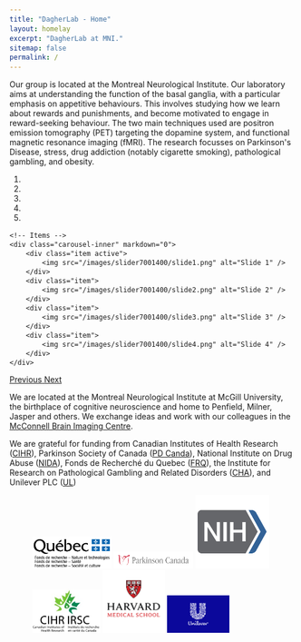 ```yaml
---
title: "DagherLab - Home"
layout: homelay
excerpt: "DagherLab at MNI."
sitemap: false
permalink: /
---
```


Our group is located at the Montreal Neurological Institute. Our laboratory aims at understanding the function of the basal ganglia, with a particular emphasis on appetitive behaviours. This involves studying how we learn about rewards and punishments, and become motivated to engage in reward-seeking behaviour. The two main techniques used are positron emission tomography (PET) targeting the dopamine system, and functional magnetic resonance imaging (fMRI). The research focusses on Parkinson's Disease, stress, drug addiction (notably cigarette smoking), pathological gambling, and obesity.

<div markdown="0" id="carousel" class="carousel slide" data-ride="carousel" data-interval="5000" data-pause="hover" >
    <!-- Menu -->
    <ol class="carousel-indicators">
        <li data-target="#carousel" data-slide-to="0" class="active"></li>
        <li data-target="#carousel" data-slide-to="1"></li>
        <li data-target="#carousel" data-slide-to="2"></li>
        <li data-target="#carousel" data-slide-to="3"></li>
        <li data-target="#carousel" data-slide-to="4"></li>
    </ol>

    <!-- Items -->
    <div class="carousel-inner" markdown="0">
        <div class="item active">
            <img src="/images/slider7001400/slide1.png" alt="Slide 1" />
        </div>
        <div class="item">
            <img src="/images/slider7001400/slide2.png" alt="Slide 2" />
        </div>
        <div class="item">
            <img src="/images/slider7001400/slide3.png" alt="Slide 3" />
        </div>
        <div class="item">
            <img src="/images/slider7001400/slide4.png" alt="Slide 4" />
        </div>
    </div>

  <a class="left carousel-control" href="#carousel" role="button" data-slide="prev">
    <span class="glyphicon glyphicon-chevron-left" aria-hidden="true"></span>
    <span class="sr-only">Previous</span>
  </a>
  <a class="right carousel-control" href="#carousel" role="button" data-slide="next">
    <span class="glyphicon glyphicon-chevron-right" aria-hidden="true"></span>
    <span class="sr-only">Next</span>
  </a>
</div>

We are located at the Montreal Neurological Institute at McGill University, the birthplace of cognitive neuroscience and home to Penfield, Milner, Jasper and others. We exchange ideas and work with our colleagues in the [McConnell Brain Imaging Centre](https://www.mcgill.ca/bic/).

We are grateful for funding from Canadian Institutes of Health Research ([CIHR](http://www.cihr-irsc.gc.ca/)), Parkinson Society of Canada ([PD Canda](https://www.parkinson.ca/)), National Institute on Drug Abuse ([NIDA](https://nida.nih.gov/)), Fonds de Recherché du Quebec ([FRQ](http://www.frq.gouv.qc.ca/)), the Institute for Research on Pathological Gambling and Related Disorders ([CHA](https://www.divisiononaddiction.org/)), and Unilever PLC ([UL](https://www.unilever.ca/))

<figure class="fourth">
  <img src="/images/logopic/logo_frq.png" style="width: 140px">
  <img src="/images/logopic/logo_PD.png" style="width: 140px">
  <img src="/images/logopic/logo_NIDA.png" style="width: 130px">
  <img src="/images/logopic/logo_cihr.jpg" style="width: 120px">
  <img src="/images/logopic/Logo_CHA.jpg" style="width: 110px">
  <img src="/images/logopic/logo_UL.png" style="width: 110px">
</figure>
